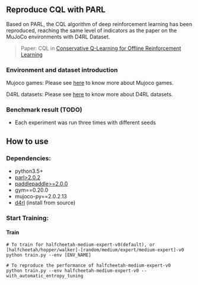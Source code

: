 ## Reproduce CQL with PARL
Based on PARL, the CQL algorithm of deep reinforcement learning has been reproduced, reaching the same level of indicators as the paper on the MuJoCo environments with D4RL Dataset.

> Paper: CQL in [Conservative Q-Learning for Offline Reinforcement Learning](https://arxiv.org/abs/2006.04779)

### Environment and dataset introduction
Mujoco games: Please see [here](https://github.com/openai/mujoco-py) to know more about Mujoco games.

D4RL datasets: Please see [here](https://sites.google.com/view/d4rl/home) to know more about D4RL datasets.

### Benchmark result (TODO)

<!-- <img src=".benchmark/CQL_results.png" width = "800" height ="400" alt="CQL_results"/> -->

+ Each experiment was run three times with different seeds

## How to use
### Dependencies:
+ python3.5+
+ [parl>2.0.2](https://github.com/PaddlePaddle/PARL)
+ [paddlepaddle>=2.0.0](https://github.com/PaddlePaddle/Paddle)
+ gym==0.20.0
+ mujoco-py==2.0.2.13
+ [d4rl](https://github.com/rail-berkeley/d4rl) (install from source)

### Start Training:
#### Train
```
# To train for halfcheetah-medium-expert-v0(default), or [halfcheetah/hopper/walker]-[random/medium/expert/medium-expert]-v0
python train.py --env [ENV_NAME]

# To reproduce the performance of halfcheetah-medium-expert-v0
python train.py --env halfcheetah-medium-expert-v0 --with_automatic_entropy_tuning
